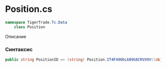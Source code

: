 
# Position.cs
```csharp
namespace TigerTrade.Tc.Data  
    class Position
```

Описание

### Синтаксис
```csharp
public string PositionID => (string) Position.IT4F49ObL689G8CRVX9V((object) this.Connection) + (string) Position.x2kWwWObn2OFG6sVfinw(533773960 ^ 533739084) + this.UniqueID;{ get; }
```
